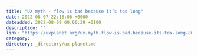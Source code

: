 ```yaml
---
title: "UX myth - flow is bad because it’s too long"
date: 2022-08-07 22:18:06 +0000
dateadded: 2022-08-09 00:00:39 +0100
description: ""
link: "https://uxplanet.org/ux-myth-flow-is-bad-because-its-too-long-86ecebc89c6a?source=rss----819cc2aaeee0---4"
category:
directory: _directory/ux-planet.md
---
```

